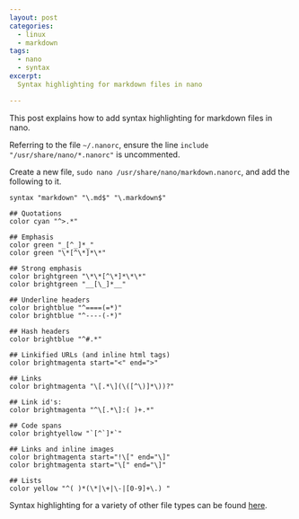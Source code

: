 ```yaml
---
layout: post
categories:
  - linux
  - markdown
tags:
  - nano
  - syntax
excerpt:
  Syntax highlighting for markdown files in nano

---
```

This post explains how to add syntax highlighting for markdown files in nano.

Referring to the file `~/.nanorc`, ensure the line `include "/usr/share/nano/*.nanorc"` is uncommented.

Create a new file, `sudo nano /usr/share/nano/markdown.nanorc`,
and add the following to it.

```
syntax "markdown" "\.md$" "\.markdown$"

## Quotations
color cyan "^>.*"

## Emphasis
color green "_[^_]*_"
color green "\*[^\*]*\*"

## Strong emphasis
color brightgreen "\*\*[^\*]*\*\*"
color brightgreen "__[\_]*__"

## Underline headers
color brightblue "^====(=*)"
color brightblue "^----(-*)"

## Hash headers
color brightblue "^#.*"

## Linkified URLs (and inline html tags)
color brightmagenta start="<" end=">"

## Links
color brightmagenta "\[.*\](\([^\)]*\))?"

## Link id's:
color brightmagenta "^\[.*\]:( )+.*"

## Code spans
color brightyellow "`[^`]*`"

## Links and inline images
color brightmagenta start="!\[" end="\]"
color brightmagenta start="\[" end="\]"

## Lists
color yellow "^( )*(\*|\+|\-|[0-9]+\.) "

```

Syntax highlighting for a variety of other file types can be found [here](https://github.com/serialhex/nano-highlight).
